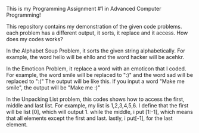 This is my Programming Assignment #1 in Advanced Computer Programming!

This repository contains my demonstration of the given code problems. each problem has a different output, it sorts, it replace and it access.
How does my codes works?

In the Alphabet Soup Problem, it sorts the given string alphabetically.
For example, the word hello will be ehllo and the word hacker will be acehkr.

In the Emoticon Problem, it replace a word with an emoticon that I coded.
For example, the word smile will be replaced to ":)" and the word sad will be replaced to ":("
The output will be like this. If you input a word "Make me smile", the output will be "Make me :)"

In the Unpacking List problem, this codes shows how to access the first, middle and last list.
For example, my list is 1,2,3,4,5,6. I define that the first will be list [0], which will output 1.
while the middle, i put [1:-1], which means that all elements except the first and last.
lastly, i put[-1], for the last element.


